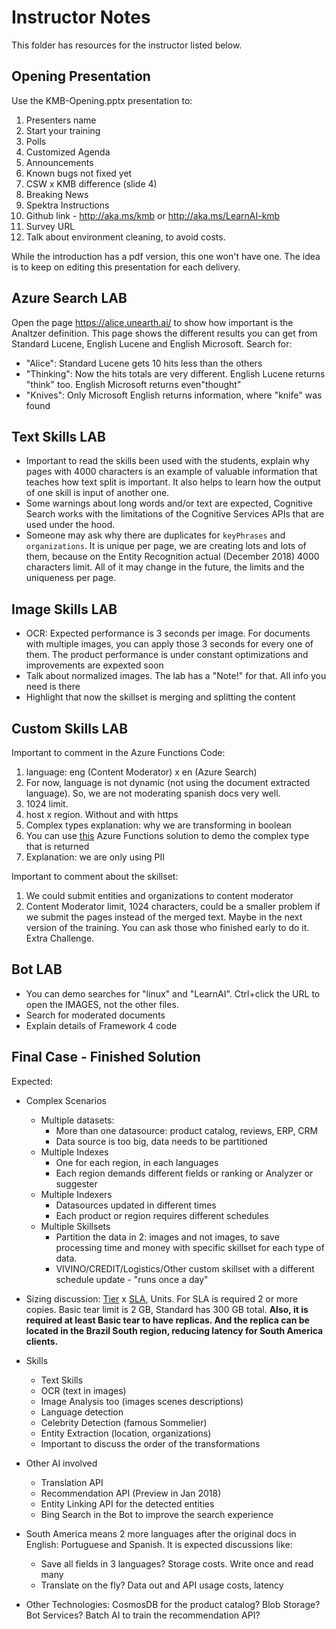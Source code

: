 # Instructor Notes

This folder has resources for the instructor listed below.

## Opening Presentation

Use the KMB-Opening.pptx presentation to:

1. Presenters name
1. Start your training
1. Polls
1. Customized Agenda
1. Announcements
1. Known bugs not fixed yet
1. CSW x KMB difference (slide 4)
1. Breaking News
1. Spektra Instructions
1. Github link - <http://aka.ms/kmb> or <http://aka.ms/LearnAI-kmb>
1. Survey URL
1. Talk about environment cleaning, to avoid costs.

While the introduction has a pdf version, this one won't have one. The idea is to keep on editing this presentation for each delivery.

## Azure Search LAB

Open the page <https://alice.unearth.ai/> to show how important is the Analtzer definition. This page shows the different results you can get from Standard Lucene, English Lucene and English Microsoft. Search for:

+ "Alice": Standard Lucene gets 10 hits less than the others
+ "Thinking": Now the hits totals are very different. English Lucene returns "think" too. English Microsoft returns even"thought"
+ "Knives": Only Microsoft English returns information, where "knife" was found

## Text Skills LAB

+ Important to read the skills been used with the students, explain why pages with 4000 characters is an example of valuable information that teaches how text split is important. It also helps to learn how the output of one skill is input of another one.
+ Some warnings about long words and/or text are expected, Cognitive Search works with the limitations of the Cognitive Services APIs that are used under the hood.
+ Someone may ask why there are duplicates for `keyPhrases` and `organizations`. It is unique per page, we are creating lots and lots of them, because on the Entity Recognition actual (December 2018) 4000 characters limit. All of it may change in the future, the limits and the uniqueness per page.

## Image Skills LAB

+ OCR: Expected performance is 3 seconds per image.  For documents with multiple images, you can apply those 3 seconds for every one of them. The product performance is under constant optimizations and improvements are expexted soon
+ Talk about normalized images. The lab has a "Note!" for that. All info you need is there
+ Highlight that now the skillset is merging and splitting the content

## Custom Skills LAB

Important to comment in the Azure Functions Code:

1. language: eng (Content Moderator) x en (Azure Search)
1. For now, language is not dynamic (not using the document extracted language). So, we are not moderating spanish docs very well.
1. 1024 limit.
1. host x region. Without and with https
1. Complex types explanation: why we are transforming in boolean
1. You can use [this](https://github.com/Rodrigossz/AzureCognitiveSkill) Azure Functions solution to demo the complex type that is returned
1. Explanation: we are only using PII

Important to comment about the skillset:

1. We could submit entities and organizations to content moderator
1. Content Moderator limit, 1024 characters, could be a smaller problem if we submit the pages instead of the merged text. Maybe in the next version of the training. You can ask those who finished early to do it. Extra Challenge.

## Bot LAB

+ You can demo searches for "linux" and "LearnAI". Ctrl+click the URL to open the IMAGES, not the other files.
+ Search for moderated documents
+ Explain details of Framework 4 code

## Final Case - Finished Solution

Expected:

+ Complex Scenarios
  + Multiple datasets:
    + More than one datasource: product catalog, reviews, ERP, CRM
    + Data source is too big, data needs to be partitioned
  + Multiple Indexes
    + One for each region, in each languages
    + Each region demands different fields or ranking or Analyzer or suggester
  + Multiple Indexers
    + Datasources updated in different times
    + Each product or region requires different schedules
  + Multiple Skillsets
    + Partition the data in 2: images and not images, to save processing time and money with specific skillset for each type of data.
    + VIVINO/CREDIT/Logistics/Other custom skillset with a different schedule update - "runs once a day"

+ Sizing discussion: [Tier](https://azure.microsoft.com/en-us/pricing/details/search/) x [SLA](https://azure.microsoft.com/en-us/support/legal/sla/search/v1_0/), Units. For SLA is required 2 or more copies. Basic tear limit is 2 GB, Standard has 300 GB total. **Also, it is required at least Basic tear to have replicas. And the replica can be located in the Brazil South region, reducing latency for South America clients.**

+ Skills
  + Text Skills
  + OCR (text in images)
  + Image Analysis too (images scenes descriptions)
  + Language detection
  + Celebrity Detection (famous Sommelier)
  + Entity Extraction (location, organizations)
  + Important to discuss the order of the transformations

+ Other AI involved
  + Translation API
  + Recommendation API (Preview in Jan 2018)
  + Entity Linking API for the detected entities
  + Bing Search in the Bot to improve the search experience

+ South America means 2 more languages after the original docs in English: Portuguese and Spanish. It is expected discussions like:
  + Save all fields in 3 languages? Storage costs. Write once and read many
  + Translate on the fly? Data out and API usage costs, latency

+ Other Technologies: CosmosDB for the product catalog? Blob Storage? Bot Services? Batch AI to train the recommendation API?